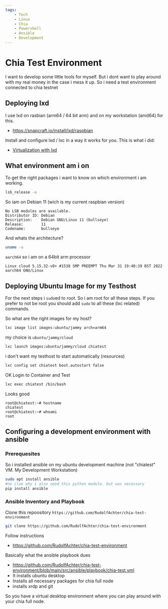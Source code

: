 ```yaml
---
tags:
    - Tech
    - Linux
    - Chia
    - Powershell
    - Ansible
    - Development
---
```


# Chia Test Environment

I want to develop some little tools for myself.
But i dont want to play around with my real money in the case i mess it up.
So i need a test environment connected to chia testnet

## Deploying lxd

I use lxd on rasbian (arm64 / 64 bit arm) and on my workstation (amd64) for this.

- <https://snapcraft.io/install/lxd/raspbian>

Install and configure lxd / lxc in a way it works for you. This is what i did:

- [Virtualization with lxd](virtualization_lxd.md)

## What environment am i on

To get the right packages i want to know on which environment i am working.

```bash
lsb_release -a
```

So iam on Debian 11 (wich is my current raspbian version)

```text
No LSB modules are available.
Distributor ID: Debian
Description:    Debian GNU/Linux 11 (bullseye)
Release:        11
Codename:       bullseye
```

And whats the architecture?

```bash
uname -a
```

`aarch64` so i am on a 64bit arm processor

```text
Linux cloud 5.15.32-v8+ #1538 SMP PREEMPT Thu Mar 31 19:40:39 BST 2022 aarch64 GNU/Linux
```

## Deploying Ubuntu Image for my Testhost

For the next steps i `sudo`ed to root. So i am root for all these steps.
If you prefer to not be root you should add `sudo` to all these (lxc related) commands.

So what are the right images for my host?

```bash
lxc image list images:ubuntu/jammy arch=arm64
```

my choice is `ubuntu/jammy/cloud`

```bash
lxc launch images:ubuntu/jammy/cloud chiatest
```

i don't want my testhost to start automatically (resources)

```bash
lxc config set chiatest boot.autostart false
```

OK Login to Container and Test

```bash
lxc exec chiatest /bin/bash
```

Looks good

```text
root@chiatest:~# hostname
chiatest
root@chiatest:~# whoami
root
```

## Configuring a development environment with ansible

### Prerequesites

So i installed ansible on my ubuntu development machine (not "chiatest" VM. My Development Workstation)

```bash
sudo apt install ansible
#no clue why i also need this python module. but was necessary
pip install ansible
```

### Ansible Inventory and Playbook

Clone this repoository `https://github.com/RudolfAchter/chia-test-environment`

```bash
git clone https://github.com/RudolfAchter/chia-test-environment
```

Follow instructions

- <https://github.com/RudolfAchter/chia-test-environment>

Basically what the ansible playbook dues

- <https://github.com/RudolfAchter/chia-test-environment/blob/main/src/ansible/playbook/chia-test.yml>
- It installs ubuntu desktop
- Installs all necessary packages for chia full node
- installs xrdp and git

So you have a virtual desktop environment where you can play around with your chia full node.
